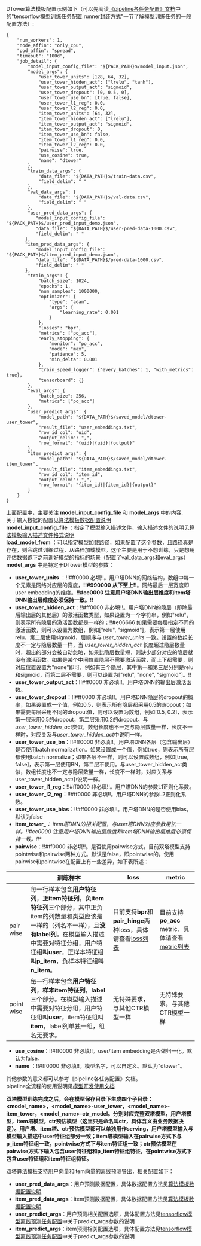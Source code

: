 DTower算法模板配置示例如下（可以先阅读[《pipeline各任务配置》文档](http://tapd.oa.com/kubeflow/markdown_wikis/show/#1220424693001722117)中的"tensorflow模型训练任务配置.runner封装方式"一节了解模型训练任务的一般配置方法）:  
  
```   
{  
    "num_workers": 1,  
    "node_affin": "only_cpu",  
    "pod_affin": "spread",  
    "timeout": "100d",  
    "job_detail": {  
        "model_input_config_file": "${PACK_PATH}$/model_input.json",  
        "model_args": {  
            "user_tower_units": [128, 64, 32],  
            "user_tower_hidden_act": ["lrelu", "tanh"],  
            "user_tower_output_act": "sigmoid",  
            "user_tower_dropout": [0, 0.5, 0],  
            "user_tower_use_bn": [true, false],  
            "user_tower_l1_reg": 0.0,  
            "user_tower_l2_reg": 0.0,  
            "item_tower_units": [64, 32],  
            "item_tower_hidden_act": ["lrelu"],  
            "item_tower_output_act": "sigmoid",  
            "item_tower_dropout": 0,  
            "item_tower_use_bn": false,  
            "item_tower_l1_reg": 0.0,  
            "item_tower_l2_reg": 0.0,  
            "pairwise": true,  
            "use_cosine": true,  
            "name": "dtower"  
        },  
        "train_data_args": {  
            "data_file": "${DATA_PATH}$/train-data.csv",  
            "field_delim": " "  
        },  
        "val_data_args": {  
            "data_file": "${DATA_PATH}$/val-data.csv",  
            "field_delim": " "  
        },  
        "user_pred_data_args": {  
           "model_input_config_file": "${PACK_PATH}$/user_pred_input_demo.json",  
           "data_file": "${DATA_PATH}$/user-pred-data-1000.csv",  
           "field_delim": " "  
       },  
       "item_pred_data_args": {  
           "model_input_config_file": "${PACK_PATH}$/item_pred_input_demo.json",  
           "data_file": "${DATA_PATH}$/pred-data-1000.csv",  
           "field_delim": " "  
       },  
        "train_args": {  
            "batch_size": 1024,  
            "epochs": 1,  
            "num_samples": 1000000,  
            "optimizer": {  
                "type": "adam",  
                "args": {  
                    "learning_rate": 0.001  
                }  
            },  
            "losses": "bpr",  
            "metrics": ["po_acc"],  
            "early_stopping": {  
                "monitor": "po_acc",  
                "mode": "max",  
                "patience": 5,  
                "min_delta": 0.001  
            },  
            "train_speed_logger": {"every_batches": 1, "with_metrics": true},  
            "tensorboard": {}  
        },  
        "eval_args": {  
            "batch_size": 256,  
            "metrics": ["po_acc"]  
        },  
        "user_predict_args": {  
            "model_path": "${DATA_PATH}$/saved_model/dtower-user_tower",  
            "result_file": "user_embeddings.txt",  
            "row_id_col": "uid",  
            "output_delim": ",",  
            "row_format": "{uid}|{uid}|{output}"  
        },  
        "item_predict_args": {  
            "model_path": "${DATA_PATH}$/saved_model/dtower-item_tower",  
            "result_file": "item_embeddings.txt",  
            "row_id_col": "item_id",  
            "output_delmi": ",",  
            "row_format": "{item_id}|{item_id}|{output}"  
        }  
    }  
}  
```  
上面配置中，主要关注 **model_input_config_file** 和 **model_args** 中的内容.  
关于输入数据的配置见[算法模板数据配置说明](http://tapd.oa.com/kubeflow/markdown_wikis/show/#1220424693001865665)  
 **model_input_config_file** ：指定了模型输入描述文件，输入描述文件的说明见[算法模板输入描述文件格式说明](http://tapd.oa.com/kubeflow/markdown_wikis/show/#1220424693001851927)  
 **load_model_from** ：可以指定模型加载路径，如果配置了这个参数，且路径真是存在，则会跳过训练过程，从路径加载模型。这个主要是用于不想训练，只是想用评估数据跑下之前训好模型的指标的场景（配置了val_data_args和eval_args）  
 **model_args** 中是特定于DTower模型的参数：  
 -  **user_tower_units** ：!!#ff0000 必填!!。用户塔DNN的网络结构，数组中每一个元素是网络对应层的宽度，**!!#990000 从下至上!!**。网络最后一层宽度即user embedding的维度。**!!#cc0000 注意用户塔DNN输出层维度和item塔DNN输出层维度必须保持一致。!!**  
 - **user_tower_hidden_act**：!!#ff0000 非必填!!。用户塔DNN的隐层（即除最后输出层的其他层）的激活函数类型，如果设置为一个字符串，例如"relu"，则表示所有隐层的激活函数都是一样的；!!#e06666 如果需要每层指定不同的激活函数，则可以设置为数组，例如["relu", "sigmoid"]，表示第一层使用relu，第二层使用sigmoid，层顺序与 *user_tower_units* 一致。设置的数组长度不一定与隐层数量一样，当 *user_tower_hidden_act* 长度超过隐层数量时，超出的部分会被自动忽略，如果比隐层数量短，则缺少部分对应的隐层就没有激活函数。如果是某个中间位置隐层不需要激活函数，而上下都需要，则对应位置设置为"none"即可，例如有三个隐层，其中第一和第三层分别是relu和sigmoid，而第二层不需要，则可以设置为["relu", "none", "sigmoid"]。!!  
 - **user_tower_output_act**：!!#ff0000 非必填!!。用户塔DNN的输出层激活函数。  
 - **user_tower_dropout**：!!#ff0000 非必填!!。用户塔DNN隐层的dropout的概率，如果设置成一个值，例如0.5，则表示所有隐层都采用0.5的dropout；如果需要每层采用不同的dropout值，则可以设置为数组，例如[0.5, 0.2]，表示第一层采用0.5的dropout，第二层采用0.2的dropout。与*user_tower_hidden_act*类似，数组长度也不一定与隐层数量一样，长度不一样时，对应关系与*user_tower_hidden_act*中说明一样。  
 - **user_tower_use_bn**：!!#ff0000 非必填!!。用户塔DNN各层（包含输出层）是否使用batch normalization。如果设置成一个值，例如true，则表示所有层都使用batch normalize；如果各层不一样，则可以设置成数组，例如[true, false]，表示第一层使用BN，第二层不使用。与user_tower_hidden_act类似，数组长度也不一定与隐层数量一样，长度不一样时，对应关系与user_tower_hidden_act中说明一样。  
 - **user_tower_l1_reg**：!!#ff0000 非必填!!。用户塔DNN的参数L1正则化系数。  
 - **user_tower_l2_reg**：!!#ff0000 非必填!!。用户塔DNN的参数L2正则化系数。  
 - **user_tower_use_bias**：!!#ff0000 非必填!!。用户塔DNN的是否使用bias。默认为false  
 - **item_tower_***： item塔DNN的相关配置，与user塔DNN对应参数用法一样。**!!#cc0000 注意用户塔DNN输出层维度和item塔DNN输出层维度必须保持一致。!!**  
 - **pairwise**：!!#ff0000 非必填!!。是否使用pairwise方式，目前双塔模型支持pointwise和pairwise两种方式。默认是false，即pointwise的。使用pairwise和pointwise在配置上有一些差异，如下表所述：  
  
| | 训练样本 | loss | metric |  
| ------ | ------ | ------ | ------ |  
| pair wise | 每一行样本包含**用户特征列**，**正item特征列**，**负item特征列**三个部分，其中正负item的列数量和类型应该是一样的（列名不一样），且**没有label列**。在模型输入描述中需要对特征分组，用户特征组叫**user**，正样本特征组叫**p_item**，负样本特征组叫**n_item**。 | 目前支持**bpr**和**pair_hinge**两种loss，具体请查看[loss列表](http://tapd.oa.com/kubeflow/markdown_wikis/show/#1220424693001868155) | 目前支持**po_acc** metric，具体请查看[metric列表](http://tapd.oa.com/kubeflow/markdown_wikis/show/#1220424693001946487) |  
| point wise | 每一行样本包含**用户特征列**，**样本item特征列**，**label**三个部分。在模型输入描述中需要对特征分组，用户特征组叫**user**，item特征组叫**item**，label列单独一组，组名无要求。 | 无特殊要求，与其他CTR模型一样 | 无特殊要求，与其他CTR模型一样 |  
  
 - **use_cosine**：!!#ff0000 非必填!!。user/item embedding是否做归一化。默认为false。  
 -  **name** ：!!#ff0000 非必填!!。模型名字，可以自定义。默认为"dtower"。  
  
其他参数的意义都可以参考《pipeline各任务配置》文档。  
pipeline全流程的使用说明见[模型开发使用文档](http://tapd.oa.com/kubeflow/markdown_wikis/show/#1220424693001727011)  
  
**双塔模型训练完成之后，会在模型保存目录下生成四个子目录：<model_name>，<model_name>-user_tower，<model_name>-item_tower，<model_name>-ctr_model。分别对应完整双塔模型，用户塔模型，item塔模型，ctr预估模型（这里只是命名叫ctr，具体含义由业务数据决定）。用户塔、item塔、ctr预估模型都可以单独用作serving，用户塔模型输入与模型输入描述中user特征组部分一致；item塔模型输入在pairwise方式下与p_item特征组一致，pointwise方式下与item特征组一致；ctr预估模型在pairwise方式下输入包含user特征组和p_item特征组特征，在pointwise方式下包含user特征组和item特征组特征。**  
  
双塔算法模板支持用户向量和item向量的离线预测导出，相关配置如下：  
- **user_pred_data_args**：用户预测数据配置，具体数据配置方法见[算法模板数据配置说明](http://tapd.oa.com/kubeflow/markdown_wikis/show/#1220424693001865665)  
- **item_pred_data_args**：item预测数据配置，具体数据配置方法见[算法模板数据配置说明](http://tapd.oa.com/kubeflow/markdown_wikis/show/#1220424693001865665)  
- **user_predict_args**：用户预测相关配置选项，具体配置方法见[tensorflow模型离线预测任务配置](http://tapd.oa.com/kubeflow/markdown_wikis/show/#1220424693001722117@toc13)中关于predict_args参数的说明  
- **item_predict_args**：item预测相关配置选项，具体配置方法见[tensorflow模型离线预测任务配置](http://tapd.oa.com/kubeflow/markdown_wikis/show/#1220424693001722117@toc13)中关于predict_args参数的说明
